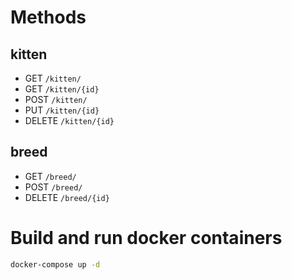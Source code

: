 # Methods
## kitten
- GET `/kitten/`
- GET `/kitten/{id}`
- POST `/kitten/`
- PUT `/kitten/{id}`
- DELETE `/kitten/{id}`
## breed
- GET `/breed/`
- POST `/breed/`
- DELETE `/breed/{id}`

# Build and run docker containers
```sh
docker-compose up -d
```
